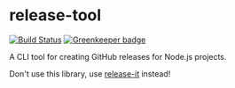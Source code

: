 # release-tool

[![Build Status](https://img.shields.io/travis/com/xtangle/release-tool.svg)](https://travis-ci.com/xtangle/release-tool)
[![Greenkeeper badge](https://badges.greenkeeper.io/xtangle/release-tool.svg)](https://greenkeeper.io/)

A CLI tool for creating GitHub releases for Node.js projects.

Don't use this library, use [release-it](https://www.npmjs.com/package/release-it) instead!

